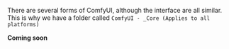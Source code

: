 There are several forms of ComfyUI, although the interface are all similar. This is why we have a folder called `ComfyUI - _Core (Applies to all platforms)`

**Coming soon**